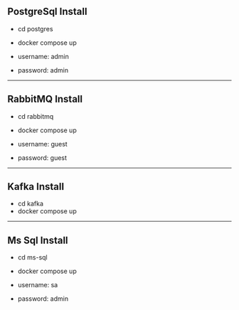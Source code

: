 PostgreSql Install
--------------------

- cd postgres
- docker compose up

- username: admin
- password: admin

--------------------
RabbitMQ Install
--------------------

- cd rabbitmq
- docker compose up

- username: guest
- password: guest

--------------------
Kafka Install
--------------------

- cd kafka
- docker compose up

--------------------
Ms Sql Install
--------------------
- cd ms-sql
- docker compose up

- username: sa
- password: admin



